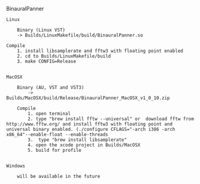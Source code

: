 BinauralPanner


	Linux

		Binary (Linux VST)
		-> Builds/LinuxMakefile/build/BinauralPanner.so

	Compile
		1. install libsamplerate and fftw3 with floating point enabled
		2. cd to Builds/LinuxMakefile/build
		3. make CONFIG=Release


	MacOSX

		Binary (AU, VST and VST3)
			-> Builds/MacOSX/build/Release/BinauralPanner_MacOSX_v1_0_10.zip

		Compile
			1. open terminal
			2. type "brew install fftw --universal" or  download fftw from http://www.fftw.org/ and install fftw3 with floating point and universal binary enabled. (./configure CFLAGS="-arch i386 -arch x86_64"--enable-float --enable-threads
			3.  type "brew install libsamplerate"
			4. open the xcode project in Builds/MacOSX
			5. build for profile


	Windows

		will be available in the future
